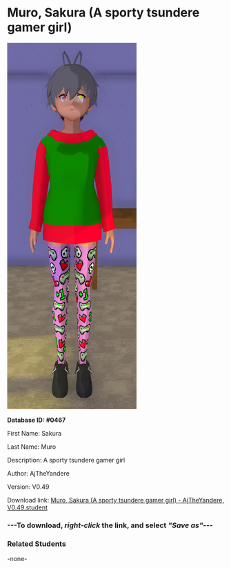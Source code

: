 # Muro, Sakura (A sporty tsundere gamer girl)

<img src="../../Files/Images/Muro, Sakura (A sporty tsundere gamer girl).png" title="Muro, Sakura (A sporty tsundere gamer girl) - AjTheYandere, V0.49">

**Database ID: #0467**

First Name: Sakura

Last Name: Muro

Description: A sporty tsundere gamer girl

Author: AjTheYandere

Version: V0.49

Download link: <a href="https://raw.githubusercontent.com/Arbiter1223/Daigaku-Gurashi-Custom-Students/master/Files/Student%20Files/Muro%2C%20Sakura%20(A%20sporty%20tsundere%20gamer%20girl)%20-%20AjTheYandere%2C%20V0.49.student">Muro, Sakura (A sporty tsundere gamer girl) - AjTheYandere, V0.49.student</a>

### ---**To download, _right-click_ the link, and select _"Save as"_**---

### Related Students

-none-
